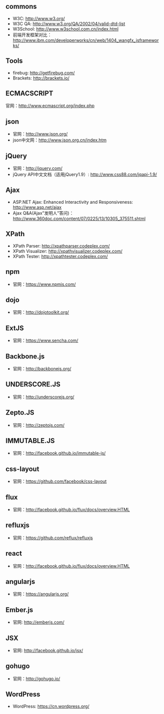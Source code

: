 ## commons

* W3C: http://www.w3.org/
* W3C QA: http://www.w3.org/QA/2002/04/valid-dtd-list
* W3School: http://www.w3school.com.cn/index.html
* 前端开发框架对比：http://www.ibm.com/developerworks/cn/web/1404_wangfx_jsframeworks/


## Tools

* firebug: http://getfirebug.com/
* Brackets: http://brackets.io/


## ECMACSCRIPT

官网：http://www.ecmascript.org/index.php


## json

* 官网：http://www.json.org/
* json中文网：http://www.json.org.cn/index.htm


## jQuery

* 官网：http://jquery.com/
* jQuery API中文文档（适用jQuery1.9）: http://www.css88.com/jqapi-1.9/


## Ajax

* ASP.NET Ajax: Enhanced Interactivity and Responsiveness: http://www.asp.net/ajax
* Ajax Q&A(Ajax"发明人"答问)：http://www.360doc.com/content/07/0225/13/10305_375511.shtml


## XPath

* XPath Parser: http://xpathparser.codeplex.com/
* XPath Visualizer: http://xpathvisualizer.codeplex.com/
* XPath Tester: http://xpathtester.codeplex.com/


## npm

* 官网：https://www.npmjs.com/


## dojo

* 官网：http://dojotoolkit.org/


## ExtJS

* 官网：https://www.sencha.com/


## Backbone.js

* 官网：http://backbonejs.org/


## UNDERSCORE.JS

* 官网：http://underscorejs.org/


## Zepto.JS

* 官网：http://zeptojs.com/


## IMMUTABLE.JS

* 官网：http://facebook.github.io/immutable-js/


## css-layout

* 官网：https://github.com/facebook/css-layout


## flux

* 官网：http://facebook.github.io/flux/docs/overview.HTML


## refluxjs

* 官网：https://github.com/reflux/refluxjs


## react

* 官网：http://facebook.github.io/flux/docs/overview.HTML


## angularjs

* 官网：https://angularjs.org/


## Ember.js

* 官网: http://emberjs.com/


## JSX

* 官网: http://facebook.github.io/jsx/


## gohugo

* 官网：http://gohugo.io/


## WordPress

* WordPress: https://cn.wordpress.org/


